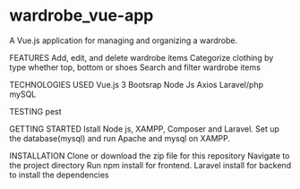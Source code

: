 # wardrobe_vue-app
A Vue.js application for managing and organizing a wardrobe.

FEATURES
Add, edit, and delete wardrobe items
Categorize clothing by type whether top, bottom or shoes
Search and filter wardrobe items

TECHNOLOGIES USED
Vue.js 3
Bootsrap
Node Js
Axios
Laravel/php
mySQL

TESTING
pest

GETTING STARTED
Istall Node js, XAMPP, Composer and Laravel.
Set up the database(mysql) and run Apache and mysql on XAMPP.

INSTALLATION
Clone or download the zip file for this repository
Navigate to the project directory
Run npm install for frontend. Laravel install for backend to install the dependencies




